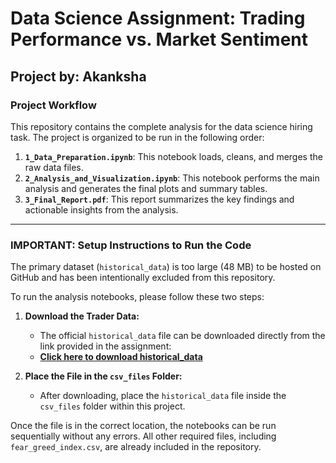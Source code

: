 # Data Science Assignment: Trading Performance vs. Market Sentiment

## Project by: Akanksha

### Project Workflow
This repository contains the complete analysis for the data science hiring task. The project is organized to be run in the following order:

1.  **`1_Data_Preparation.ipynb`**: This notebook loads, cleans, and merges the raw data files.
2.  **`2_Analysis_and_Visualization.ipynb`**: This notebook performs the main analysis and generates the final plots and summary tables.
3.  **`3_Final_Report.pdf`**: This report summarizes the key findings and actionable insights from the analysis.

---

### **IMPORTANT: Setup Instructions to Run the Code**

The primary dataset (`historical_data`) is too large (48 MB) to be hosted on GitHub and has been intentionally excluded from this repository.

To run the analysis notebooks, please follow these two steps:

1.  **Download the Trader Data:**
    *   The official `historical_data` file can be downloaded directly from the link provided in the assignment:
    *   [**Click here to download historical_data**](https://drive.google.com/file/d/1IAfLZwu6rJzyWKgBToqwSmmVYU6VbjVs/view?usp=sharing)

2.  **Place the File in the `csv_files` Folder:**
    *   After downloading, place the `historical_data` file inside the `csv_files` folder within this project.

Once the file is in the correct location, the notebooks can be run sequentially without any errors. All other required files, including `fear_greed_index.csv`, are already included in the repository.
